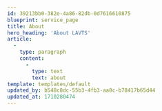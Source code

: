 ```yaml
---
id: 39213bb0-382e-4a86-82db-0d7616610875
blueprint: service_page
title: About
hero_heading: 'About LAVTS'
article:
  -
    type: paragraph
    content:
      -
        type: text
        text: about
template: templates/default
updated_by: b548c8dc-55b3-4fb3-aa8c-b78417b65d44
updated_at: 1710280474
---
```

